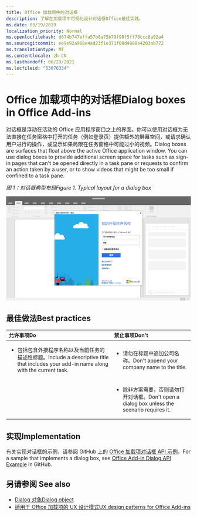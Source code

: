 ```yaml
---
title: Office 加载项中的对话框
description: 了解在加载项中可视化设计对话框Office最佳实践。
ms.date: 03/19/2019
localization_priority: Normal
ms.openlocfilehash: d674b747effa57b8a75b79f98f5ff78ccc8a92a4
ms.sourcegitcommit: ee9e92a968e4ad23f1e371f00d4888e4203ab772
ms.translationtype: MT
ms.contentlocale: zh-CN
ms.lasthandoff: 06/23/2021
ms.locfileid: "53076334"
---
```

# <a name="dialog-boxes-in-office-add-ins"></a><span data-ttu-id="1c6ad-103">Office 加载项中的对话框</span><span class="sxs-lookup"><span data-stu-id="1c6ad-103">Dialog boxes in Office Add-ins</span></span>

<span data-ttu-id="1c6ad-p101">对话框是浮动在活动的 Office 应用程序窗口之上的界面。你可以使用对话框为无法直接在任务窗格中打开的任务（例如登录页）提供额外的屏幕空间，或请求确认用户进行的操作，或显示如果局限在任务窗格中可能过小的视频。</span><span class="sxs-lookup"><span data-stu-id="1c6ad-p101">Dialog boxes are surfaces that float above the active Office application window. You can use dialog boxes to provide additional screen space for tasks such as sign-in pages that can't be opened directly in a task pane or requests to confirm an action taken by a user, or to show videos that might be too small if confined to a task pane.</span></span>

<span data-ttu-id="1c6ad-106">*图 1：对话框典型布局*</span><span class="sxs-lookup"><span data-stu-id="1c6ad-106">*Figure 1. Typical layout for a dialog box*</span></span>

![应用程序中显示的对话框的典型Office布局。](../images/overview-with-app-dialog.png)

## <a name="best-practices"></a><span data-ttu-id="1c6ad-108">最佳做法</span><span class="sxs-lookup"><span data-stu-id="1c6ad-108">Best practices</span></span>

|<span data-ttu-id="1c6ad-109">允许事项</span><span class="sxs-lookup"><span data-stu-id="1c6ad-109">Do</span></span>|<span data-ttu-id="1c6ad-110">禁止事项</span><span class="sxs-lookup"><span data-stu-id="1c6ad-110">Don't</span></span>|
|:-----|:--------|
|<ul><li><span data-ttu-id="1c6ad-111">包括包含外接程序名称以及当前任务的描述性标题。</span><span class="sxs-lookup"><span data-stu-id="1c6ad-111">Include a descriptive title that includes your add-in name along with the current task.</span></span></li></ul>|<ul><li><span data-ttu-id="1c6ad-112">请勿在标题中追加公司名称。</span><span class="sxs-lookup"><span data-stu-id="1c6ad-112">Don't append your company name to the title.</span></span></li></ul>|
||<ul><li><span data-ttu-id="1c6ad-113">除非方案需要，否则请勿打开对话框。</span><span class="sxs-lookup"><span data-stu-id="1c6ad-113">Don't open a dialog box unless the scenario requires it.</span></span></li></ul>|

## <a name="implementation"></a><span data-ttu-id="1c6ad-114">实现</span><span class="sxs-lookup"><span data-stu-id="1c6ad-114">Implementation</span></span>

<span data-ttu-id="1c6ad-115">有关实现对话框的示例，请参阅 GitHub 上的 [Office 加载项对话框 API 示例](https://github.com/OfficeDev/Office-Add-in-Dialog-API-Simple-Example)。</span><span class="sxs-lookup"><span data-stu-id="1c6ad-115">For a sample that implements a dialog box, see [Office Add-in Dialog API Example](https://github.com/OfficeDev/Office-Add-in-Dialog-API-Simple-Example) in GitHub.</span></span>

## <a name="see-also"></a><span data-ttu-id="1c6ad-116">另请参阅 </span><span class="sxs-lookup"><span data-stu-id="1c6ad-116">See also</span></span>

- [<span data-ttu-id="1c6ad-117">Dialog 对象</span><span class="sxs-lookup"><span data-stu-id="1c6ad-117">Dialog object</span></span>](/javascript/api/office/office.dialog)
- [<span data-ttu-id="1c6ad-118">适用于 Office 加载项的 UX 设计模式</span><span class="sxs-lookup"><span data-stu-id="1c6ad-118">UX design patterns for Office Add-ins</span></span>](../design/ux-design-pattern-templates.md)
